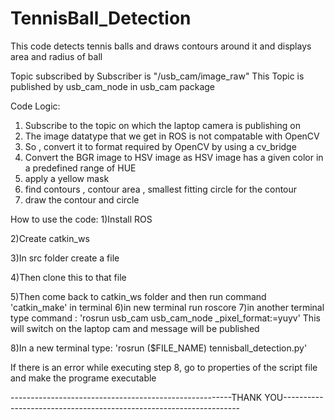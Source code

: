 # TennisBall_Detection
This code detects tennis balls and draws contours around it and displays area and radius of ball

Topic subscribed by Subscriber is "/usb_cam/image_raw"
This Topic is published by usb_cam_node in usb_cam package

Code Logic:
1) Subscribe to the topic on which the laptop camera is publishing on
2) The image datatype that we get in ROS is not compatable with OpenCV
3) So , convert it to format required by OpenCV by using a cv_bridge
4) Convert the BGR image to HSV image as HSV image has a given color in a predefined range of HUE
5) apply a yellow mask
6) find contours , contour area , smallest fitting circle for the contour
7) draw the contour and circle

How to use the code:
1)Install ROS

2)Create catkin_ws

3)In src folder create a file

4)Then clone this to that file

5)Then come back to catkin_ws folder and then run command 'catkin_make' in terminal
6)in new terminal run roscore
7)in another terminal type command :
                      'rosrun usb_cam usb_cam_node _pixel_format:=yuyv'
  This will switch on the laptop cam and message will be published 

8)In a new terminal type:
                      'rosrun ($FILE_NAME)  tennisball_detection.py'
                      

If there is an error while executing step 8, go to properties of the script file and make the programe executable


-------------------------------------------------------THANK YOU-------------------------------------------------------------------
